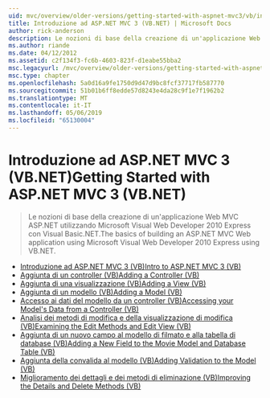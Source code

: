 ```yaml
---
uid: mvc/overview/older-versions/getting-started-with-aspnet-mvc3/vb/index
title: Introduzione ad ASP.NET MVC 3 (VB.NET) | Microsoft Docs
author: rick-anderson
description: Le nozioni di base della creazione di un'applicazione Web MVC ASP.NET utilizzando Microsoft Visual Web Developer 2010 Express con Visual Basic.NET.
ms.author: riande
ms.date: 04/12/2012
ms.assetid: c2f134f3-fc6b-4603-823f-d1eabe55bba2
msc.legacyurl: /mvc/overview/older-versions/getting-started-with-aspnet-mvc3/vb
msc.type: chapter
ms.openlocfilehash: 5a0d16a9fe1750d9d47d9bc8fcf37717fb587770
ms.sourcegitcommit: 51b01b6ff8edde57d8243e4da28c9f1e7f1962b2
ms.translationtype: MT
ms.contentlocale: it-IT
ms.lasthandoff: 05/06/2019
ms.locfileid: "65130004"
---
```

# <a name="getting-started-with-aspnet-mvc-3-vbnet"></a><span data-ttu-id="cbfbf-103">Introduzione ad ASP.NET MVC 3 (VB.NET)</span><span class="sxs-lookup"><span data-stu-id="cbfbf-103">Getting Started with ASP.NET MVC 3 (VB.NET)</span></span>

> <span data-ttu-id="cbfbf-104">Le nozioni di base della creazione di un'applicazione Web MVC ASP.NET utilizzando Microsoft Visual Web Developer 2010 Express con Visual Basic.NET.</span><span class="sxs-lookup"><span data-stu-id="cbfbf-104">The basics of building an ASP.NET MVC Web application using Microsoft Visual Web Developer 2010 Express using VB.NET.</span></span>

- [<span data-ttu-id="cbfbf-105">Introduzione ad ASP.NET MVC 3 (VB)</span><span class="sxs-lookup"><span data-stu-id="cbfbf-105">Intro to ASP.NET MVC 3 (VB)</span></span>](intro-to-aspnet-mvc-3.md)
- [<span data-ttu-id="cbfbf-106">Aggiunta di un controller (VB)</span><span class="sxs-lookup"><span data-stu-id="cbfbf-106">Adding a Controller (VB)</span></span>](adding-a-controller.md)
- [<span data-ttu-id="cbfbf-107">Aggiunta di una visualizzazione (VB)</span><span class="sxs-lookup"><span data-stu-id="cbfbf-107">Adding a View (VB)</span></span>](adding-a-view.md)
- [<span data-ttu-id="cbfbf-108">Aggiunta di un modello (VB)</span><span class="sxs-lookup"><span data-stu-id="cbfbf-108">Adding a Model (VB)</span></span>](adding-a-model.md)
- [<span data-ttu-id="cbfbf-109">Accesso ai dati del modello da un controller (VB)</span><span class="sxs-lookup"><span data-stu-id="cbfbf-109">Accessing your Model's Data from a Controller (VB)</span></span>](accessing-your-models-data-from-a-controller.md)
- [<span data-ttu-id="cbfbf-110">Analisi dei metodi di modifica e della visualizzazione di modifica (VB)</span><span class="sxs-lookup"><span data-stu-id="cbfbf-110">Examining the Edit Methods and Edit View (VB)</span></span>](examining-the-edit-methods-and-edit-view.md)
- [<span data-ttu-id="cbfbf-111">Aggiunta di un nuovo campo al modello di filmato e alla tabella di database (VB)</span><span class="sxs-lookup"><span data-stu-id="cbfbf-111">Adding a New Field to the Movie Model and Database Table (VB)</span></span>](adding-a-new-field.md)
- [<span data-ttu-id="cbfbf-112">Aggiunta della convalida al modello (VB)</span><span class="sxs-lookup"><span data-stu-id="cbfbf-112">Adding Validation to the Model (VB)</span></span>](adding-validation-to-the-model.md)
- [<span data-ttu-id="cbfbf-113">Miglioramento dei dettagli e dei metodi di eliminazione (VB)</span><span class="sxs-lookup"><span data-stu-id="cbfbf-113">Improving the Details and Delete Methods (VB)</span></span>](improving-the-details-and-delete-methods.md)
